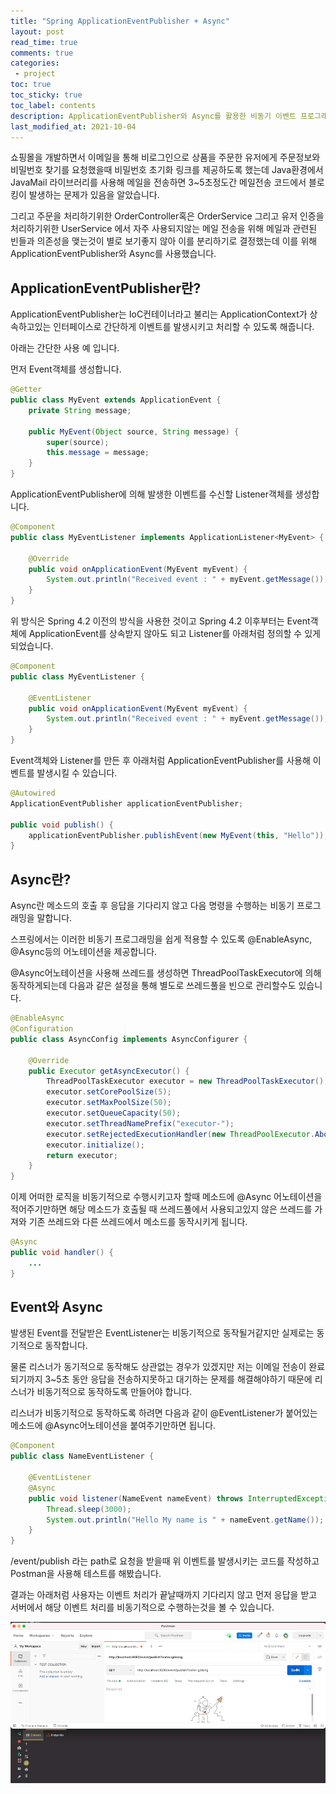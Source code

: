 ```yaml
---
title: "Spring ApplicationEventPublisher + Async"    
layout: post
read_time: true    
comments: true   
categories: 
 - project  
toc: true    
toc_sticky: true    
toc_label: contents    
description: ApplicationEventPublisher와 Async를 활용한 비동기 이벤트 프로그래밍
last_modified_at: 2021-10-04     
---
```




쇼핑몰을 개발하면서 이메일을 통해 비로그인으로 상품을 주문한 유저에게 주문정보와 비밀번호 찾기를 요청했을때 비밀번호 초기화 링크를 제공하도록 했는데 Java환경에서  JavaMail 라이브러리를 사용해 메일을 전송하면 3~5초정도간 메일전송 코드에서 블로킹이 발생하는 문제가 있음을 알았습니다.

그리고 주문을 처리하기위한 OrderController혹은 OrderService 그리고 유저 인증을 처리하기위한 UserService 에서 자주 사용되지않는 메일 전송을 위해 메일과 관련된 빈들과 의존성을 맺는것이 별로 보기좋지 않아 이를 분리하기로 결정했는데 이를 위해 ApplicationEventPublisher와 Async를 사용했습니다.



## ApplicationEventPublisher란?

ApplicationEventPublisher는 IoC컨테이너라고 불리는 ApplicationContext가 상속하고있는 인터페이스로 간단하게 이벤트를 발생시키고 처리할 수 있도록 해줍니다.



아래는 간단한 사용 예 입니다.

먼저 Event객체를 생성합니다.

```java
@Getter
public class MyEvent extends ApplicationEvent {
    private String message;

    public MyEvent(Object source, String message) {
        super(source);
        this.message = message;
    }
}
```

ApplicationEventPublisher에 의해 발생한 이벤트를 수신할 Listener객체를 생성합니다.

```java
@Component
public class MyEventListener implements ApplicationListener<MyEvent> {
    
    @Override
    public void onApplicationEvent(MyEvent myEvent) {
        System.out.println("Received event : " + myEvent.getMessage());    
    }
}
```

위 방식은 Spring 4.2 이전의 방식을 사용한 것이고 Spring 4.2 이후부터는 Event객체에 ApplicationEvent를 상속받지 않아도 되고 Listener를 아래처럼 정의할 수 있게 되었습니다.

```java
@Component
public class MyEventListener {

    @EventListener
    public void onApplicationEvent(MyEvent myEvent) {
        System.out.println("Received event : " + myEvent.getMessage());
    }
}
```

Event객체와 Listener를 만든 후 아래처럼 ApplicationEventPublisher를 사용해 이벤트를 발생시킬 수 있습니다.

```java
@Autowired
ApplicationEventPublisher applicationEventPublisher;

public void publish() {
    applicationEventPublisher.publishEvent(new MyEvent(this, "Hello"));
}
```

 

## Async란?

Async란 메소드의 호출 후 응답을 기다리지 않고 다음 명령을 수행하는 비동기 프로그래밍을 말합니다.

스프링에서는 이러한 비동기 프로그래밍을 쉽게 적용할 수 있도록 @EnableAsync, @Async등의 어노테이션을 제공합니다.

@Async어노테이션을 사용해 쓰레드를 생성하면 ThreadPoolTaskExecutor에 의해 동작하게되는데 다음과 같은 설정을 통해 별도로 쓰레드풀을 빈으로 관리할수도 있습니다.

```java
@EnableAsync
@Configuration
public class AsyncConfig implements AsyncConfigurer {

    @Override
    public Executor getAsyncExecutor() {
        ThreadPoolTaskExecutor executor = new ThreadPoolTaskExecutor();
        executor.setCorePoolSize(5);
        executor.setMaxPoolSize(50);
        executor.setQueueCapacity(50);
        executor.setThreadNamePrefix("executor-");
        executor.setRejectedExecutionHandler(new ThreadPoolExecutor.AbortPolicy());
        executor.initialize();
        return executor;
    }
}
```

이제 어떠한 로직을 비동기적으로 수행시키고자 할때 메소드에 @Async 어노테이션을 적어주기만하면 해당 메소드가 호출될 때 쓰레드풀에서 사용되고있지 않은 쓰레드를 가져와 기존 쓰레드와 다른 쓰레드에서 메소드를 동작시키게 됩니다.

```java
@Async
public void handler() {
    ...
}
```



## Event와 Async

발생된 Event를 전달받은 EventListener는 비동기적으로 동작될거같지만 실제로는 동기적으로 동작합니다.

물론 리스너가 동기적으로 동작해도 상관없는 경우가 있겠지만 저는 이메일 전송이 완료되기까지 3~5초 동안 응답을 전송하지못하고 대기하는 문제를 해결해야하기 때문에 리스너가 비동기적으로 동작하도록 만들어야 합니다.

리스너가 비동기적으로 동작하도록 하려면 다음과 같이 @EventListener가 붙어있는 메소드에 @Async어노테이션을 붙여주기만하면 됩니다.

```java
@Component
public class NameEventListener {

    @EventListener
    @Async
    public void listener(NameEvent nameEvent) throws InterruptedException {
        Thread.sleep(3000);
        System.out.println("Hello My name is " + nameEvent.getName());
    }
}
```

/event/publish 라는 path로 요청을 받을때 위 이벤트를 발생시키는 코드를 작성하고 Postman을 사용해 테스트를 해봤습니다.

결과는 아래처럼 사용자는 이벤트 처리가 끝날때까지 기다리지 않고 먼저 응답을 받고 서버에서 해당 이벤트 처리를 비동기적으로 수행하는것을 볼 수 있습니다.

![1](/assets/image/event_publisher/1.gif)

